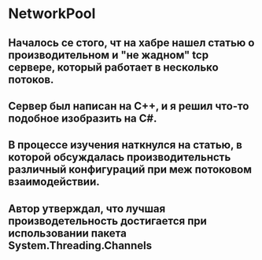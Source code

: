 # NetworkPool

## Началось се стого, чт на хабре нашел статью о производительном и "не жадном" tcp сервере, который работает в несколько потоков.
## Сервер был написан на С++, и я решил что-то подобное изобразить на C#. 
## В процессе изучения наткнулся на статью, в которой обсуждалась производительнсть различный конфигураций при меж потоковом взаимодействии.
## Автор утверждал, что лучшая производетельность достигается при использовании пакета System.Threading.Channels
